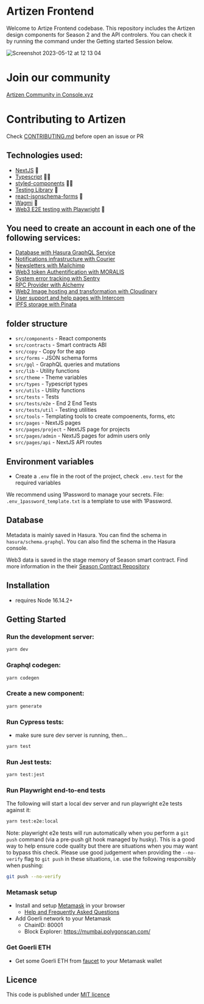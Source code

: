 # Artizen Frontend

Welcome to Artize Frontend codebase. This repository includes the Artizen design components for Season 2 and the API controlers. You can check it by running the command under the Getting started Session below.

![Screenshot 2023-05-12 at 12 13 04](https://github.com/artizen-fund/docs/assets/1488156/086fefdf-402c-4348-9fae-6c4f13854842)

# Join our community

[Artizen Community in Console.xyz](https://app.console.xyz/c/artizen)

# Contributing to Artizen

Check [CONTRIBUTING.md](https://github.com/artizen-fund/artizen-frontend/blob/main/CONTRIBUTING.md) before open an issue or PR



## Technologies used:

- [NextJS](https://nextjs.org/) 👷
- [Typescript](https://www.typescriptlang.org/) 🧑‍💻
- [styled-components](https://styled-components.com/) 💅🏻
- [Testing Library](https://testing-library.com/) 🤪
- [react-jsonschema-forms](https://rjsf-team.github.io/react-jsonschema-form/docs/) 📝
- [Wagmi](https://wagmi.sh/) 🐶
- [Web3 E2E testing with Playwright](https://playwright.dev/) 🚀

## You need to create an account in each one of the following services:

- [Database with Hasura GraphQL Service](https://hasura.io/)
- [Notifications infrastructure with Courier](https://www.courier.com/)
- [Newsletters with Mailchimp](https://mailchimp.com/)
- [Web3 token Authentification with MORALIS](https://moralis.io/)
- [System error tracking with Sentry](https://sentry.io/)
- [RPC Provider with Alchemy](https://www.alchemy.com/)
- [Web2 Image hosting and transformation with Cloudinary](https://cloudinary.com/)
- [User support and help pages with Intercom](https://www.intercom.com/)
- [IPFS storage with Pinata](https://pinata.cloud/)

## folder structure

- `src/components` - React components
- `src/contracts` - Smart contracts ABI
- `src/copy` - Copy for the app
- `src/forms` - JSON schema forms
- `src/gql` - GraphQL queries and mutations
- `src/lib` - Utility functions
- `src/theme` - Theme variables
- `src/types` - Typescript types
- `src/utils` - Utility functions
- `src/tests` - Tests
- `src/tests/e2e` - End 2 End Tests
- `src/tests/util` - Testing utilities
- `src/tools` - Templating tools to create compoenents, forms, etc
- `src/pages` - NextJS pages
- `src/pages/project` - NextJS page for projects
- `src/pages/admin` - NextJS pages for admin users only
- `src/pages/api` - NextJS API routes



## Environment variables

- Create a `.env` file in the root of the project, check `.env.test` for the required variables

We recommend using 1Password to manage your secrets. File: `.env_1password_template.txt` is a template to use with 1Password.

## Database

Metadata is mainly saved in Hasura. You can find the schema in `hasura/schema.graphql`. You can also find the schema in the Hasura console.

Web3 data is saved in the stage memory of Season smart contract. Find more information in the their [Season Contract Repository](https://github.com/artizen-fund/seasons-contracts)






## Installation

- requires Node 16.14.2+

## Getting Started

### Run the development server:

```bash
yarn dev
```

### Graphql codegen:

```bash
yarn codegen
```

### Create a new component:

```bash
yarn generate
```

### Run Cypress tests:

- make sure sure dev server is running, then…

```bash
yarn test
```

### Run Jest tests:

```bash
yarn test:jest
```

### Run Playwright end-to-end tests

The following will start a local dev server and run playwright e2e tests against it:

```bash
yarn test:e2e:local
```

Note: playwright e2e tests will run automatically when you perform a `git push` command (via a pre-push
git hook managed by husky). This is a good way to help ensure code quality but there are situations
when you may want to bypass this check. Please use good judgement when providing the `--no-verify` flag
to `git push` in these situations, i.e. use the following responsibly when pushing:

```bash
git push --no-verify
```

### Metamask setup

- Install and setup [Metamask](https://metamask.io/download/) in your browser
  - [Help and Frequently Asked Questions](https://metamask.io/faqs)
- Add Goerli network to your Metamask
  - ChainID: 80001
  - Block Explorer: https://mumbai.polygonscan.com/


### Get Goerli ETH

- Get some Goerli ETH from [faucet](https://faucet.paradigm.xyz/) to your Metamask wallet

## Licence

This code is published under [MIT licence](https://github.com/artizen-fund/artizen-frontend/blob/main/LICENSE.md)
